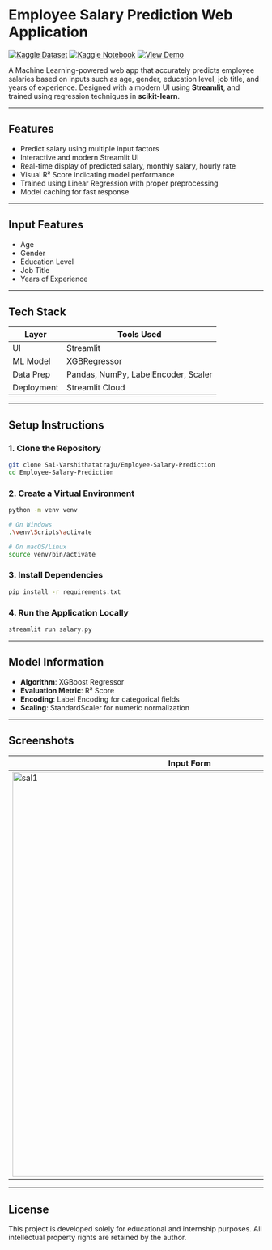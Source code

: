 #  Employee Salary Prediction Web Application

[![Kaggle Dataset](https://img.shields.io/badge/dataset-Kaggle-blue)](https://www.kaggle.com/datasets/rkiattisak/salaly-prediction-for-beginer)
[![Kaggle Notebook](https://img.shields.io/badge/Kaggle_Notebook-Open-blue)](https://www.kaggle.com/code/roshians/employe-salary-prediction-using-ml)
[![View Demo](https://img.shields.io/badge/Demo-Streamlit%20App-brightgreen?logo=streamlit)](https://employe-salary-prediction-using-ml.streamlit.app/)


A Machine Learning-powered web app that accurately predicts employee salaries based on inputs such as age, gender, education level, job title, and years of experience. Designed with a modern UI using **Streamlit**, and trained using regression techniques in **scikit-learn**.

---

## Features

-  Predict salary using multiple input factors
-  Interactive and modern Streamlit UI
-  Real-time display of predicted salary, monthly salary, hourly rate
-  Visual R² Score indicating model performance
-  Trained using Linear Regression with proper preprocessing
-  Model caching for fast response

---

## Input Features

- Age
- Gender
- Education Level
- Job Title
- Years of Experience

---

## Tech Stack

| Layer       | Tools Used                        |
|-------------|-----------------------------------|
| UI          | Streamlit                         |
| ML Model    | XGBRegressor                      |
| Data Prep   | Pandas, NumPy, LabelEncoder, Scaler |
| Deployment  | Streamlit Cloud                   |

---



## Setup Instructions

### 1. Clone the Repository
```bash
git clone Sai-Varshithatatraju/Employee-Salary-Prediction
cd Employee-Salary-Prediction
````

### 2. Create a Virtual Environment

```bash
python -m venv venv

# On Windows
.\venv\Scripts\activate

# On macOS/Linux
source venv/bin/activate
```

### 3. Install Dependencies

```bash
pip install -r requirements.txt
```

### 4. Run the Application Locally

```bash
streamlit run salary.py
```

---

## Model Information

* **Algorithm**: XGBoost Regressor
* **Evaluation Metric**: R² Score
* **Encoding**: Label Encoding for categorical fields
* **Scaling**: StandardScaler for numeric normalization

---

##  Screenshots

| Input Form                               |Salary Prediction Output                 |
| ---------------------------------------- | ---------------------------------------- |
| <img width="700" height="800" alt="sal1" src="https://github.com/user-attachments/assets/5355075e-b918-4b05-aaa0-03a9d41e6417" /> | <img width="700" height="800" alt="sal2" src="https://github.com/user-attachments/assets/a0397784-23bc-47ac-b620-d018cd773adb" /> |


---

## License
This project is developed solely for educational and internship purposes. All intellectual property rights are retained by the author.
